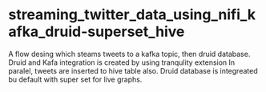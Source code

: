# streaming_twitter_data_using_nifi_kafka_druid-superset_hive
A flow desing which steams tweets to a kafka topic, then druid database. Druid and Kafa integration is created by using tranqulity extension In paralel, tweets are inserted to hive table also. Druid database is integreated bu default with super set for live graphs.
